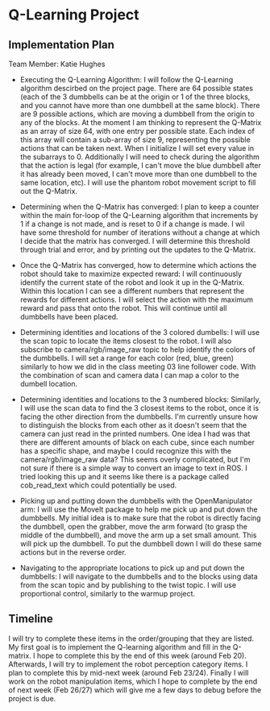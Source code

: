 # Q-Learning Project

## Implementation Plan

Team Member: Katie Hughes

* Executing the Q-Learning Algorithm: I will follow the Q-Learning algorithm descirbed on the project page. There are 64 possible states (each of the 3 dumbbells can be at the origin or 1 of the three blocks, and you cannot have more than one dumbbell at the same block). There are 9 possible actions, which are moving a dumbbell from the origin to any of the blocks. At the moment I am thinking to represent the Q-Matrix as an array of size 64, with one entry per possible state. Each index of this array will contain a sub-array of size 9, representing the possible actions that can be taken next. When I initialize I will set every value in the subarrays to 0. Additionally I will need to check during the algorithm that the action is legal (for example, I can't move the blue dumbbell after it has already been moved, I can't move more than one dumbbell to the same location, etc). I will use the phantom robot movement script to fill out the Q-Matrix. 
* Determining when the Q-Matrix has converged: I plan to keep a counter within the main for-loop of the Q-Learning algorithm that increments by 1 if a change is not made, and is reset to 0 if a change is made. I wil have some threshold for number of iterations without a change at which I decide that the matrix has converged. I will determine this threshold through trial and error, and by printing out the updates to the Q-Matrix. 
* Once the Q-Matrix has converged, how to determine which actions the robot should take to maximize expected reward: I will continuously identify the current state of the robot and look it up in the Q-Matrix. Within this location I can see a different numbers that represent the rewards for different actions. I will select the action with the maximum reward and pass that onto the robot. This will continue until all dumbbells have been placed. 

* Determining identities and locations of the 3 colored dumbells: I will use the scan topic to locate the items closest to the robot. I will also subscribe to camera/rgb/image_raw topic to help identify the colors of the dumbbells. I will set a range for each color (red, blue, green) similarly to how we did in the class meeting 03 line follower code. With the combination of scan and camera data I can map a color to the dumbell location. 
* Determining identities and locations to the 3 numbered blocks: Similarly, I will use the scan data to find the 3 closest items to the robot, once it is facing the other direction from the dumbbells. I'm currently unsure how to distinguish the blocks from each other as it doesn't seem that the camera can just read in the printed numbers. One idea I had was that there are different amounts of black on each cube, since each number has a specific shape, and maybe I could recognize this with the camera/rgb/image_raw data? This seems overly complicated, but I'm not sure if there is a simple way to convert an image to text in ROS. I tried looking this up and it seems like there is a package called cob_read_text which could potentially be used. 

* Picking up and putting down the dumbbells with the OpenManipulator arm: I will use the MoveIt package to help me pick up and put down the dumbbells. My initial idea is to make sure that the robot is directly facing the dumbbell, open the grabber, move the arm forward (to grasp the middle of the dumbbell), and move the arm up a set small amount. This will pick up the dumbbell. To put the dumbbell down I will do these same actions but in the reverse order. 
* Navigating to the appropriate locations to pick up and put down the dumbbells: I will navigate to the dumbbells and to the blocks using data from the scan topic and by publishing to the twist topic. I will use proportional control, similarly to the warmup project. 

## Timeline
I will try to complete these items in the order/grouping that they are listed. My first goal is to implement the Q-learning algorithm and fill in the Q-matrix. I hope to complete this by the end of this week (around Feb 20). Afterwards, I will try to implement the robot perception category items. I plan to complete this by mid-next week (around Feb 23/24). Finally I will work on the robot manipulation items, which I hope to complete by the end of next week (Feb 26/27) which will give me a few days to debug before the project is due. 
